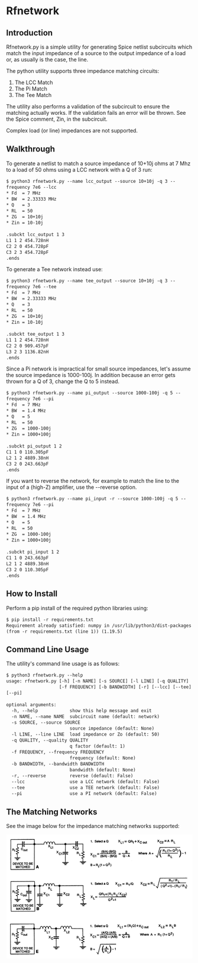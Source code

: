 # Rfnetwork

## Introduction

Rfnetwork.py is a simple utility for 
generating Spice netlist subcircuits 
which match the input impedance of
a source to the output impedance of 
a load or, as usually is the case, the line.

The python utility supports
three impedance matching circuits:

1. The LCC Match
2. The Pi Match
3. The Tee Match

The utility also performs a validation
of the subcircuit to ensure
the matching actually works.  If the validation
fails an error will be thrown.  See the Spice
comment, Zin, in the subcircuit.

Complex load (or line) impedances are not supported.

## Walkthrough

To generate a netlist to match a source impedance of 
10+10j ohms at 7 Mhz to a load of 50 ohms using a LCC network with a Q of 3 run:


```
$ python3 rfnetwork.py --name lcc_output --source 10+10j -q 3 --frequency 7e6 --lcc
* Fd  = 7 MHz
* BW  = 2.33333 MHz
* Q   = 3
* RL  = 50
* ZG  = 10+10j
* Zin = 10-10j

.subckt lcc_output 1 3
L1 1 2 454.728nH
C2 2 0 454.728pF
C3 2 3 454.728pF
.ends
```


To generate a Tee network instead use:


```
$ python3 rfnetwork.py --name tee_output --source 10+10j -q 3 --frequency 7e6 --tee
* Fd  = 7 MHz
* BW  = 2.33333 MHz
* Q   = 3
* RL  = 50
* ZG  = 10+10j
* Zin = 10-10j

.subckt tee_output 1 3
L1 1 2 454.728nH
C2 2 0 909.457pF
L3 2 3 1136.82nH
.ends
```


Since a Pi network is impractical for small source impedances, let's
assume the source impedance is 1000-100j.
In addition because an error gets thrown for a Q of 3, change the Q to 5 instead.


```
$ python3 rfnetwork.py --name pi_output --source 1000-100j -q 5 --frequency 7e6 --pi
* Fd  = 7 MHz
* BW  = 1.4 MHz
* Q   = 5
* RL  = 50
* ZG  = 1000-100j
* Zin = 1000+100j

.subckt pi_output 1 2
C1 1 0 110.305pF
L2 1 2 4889.38nH
C3 2 0 243.663pF
.ends
```


If you want to reverse the network, for example to match the line to the input of a (high-Z) amplifier, use the --reverse option.


```
$ python3 rfnetwork.py --name pi_input -r --source 1000-100j -q 5 --frequency 7e6 --pi
* Fd  = 7 MHz
* BW  = 1.4 MHz
* Q   = 5
* RL  = 50
* ZG  = 1000-100j
* Zin = 1000+100j

.subckt pi_input 1 2
C1 1 0 243.663pF
L2 1 2 4889.38nH
C3 2 0 110.305pF
.ends
```


## How to Install

Perform a pip install of the required python libraries using:


```
$ pip install -r requirements.txt
Requirement already satisfied: numpy in /usr/lib/python3/dist-packages (from -r requirements.txt (line 1)) (1.19.5)
```


## Command Line Usage

The utility's command line usage is as follows:


```
$ python3 rfnetwork.py --help
usage: rfnetwork.py [-h] [-n NAME] [-s SOURCE] [-l LINE] [-q QUALITY]
                    [-f FREQUENCY] [-b BANDWIDTH] [-r] [--lcc] [--tee] [--pi]

optional arguments:
  -h, --help            show this help message and exit
  -n NAME, --name NAME  subcircuit name (default: network)
  -s SOURCE, --source SOURCE
                        source impedance (default: None)
  -l LINE, --line LINE  load impedance or Zo (default: 50)
  -q QUALITY, --quality QUALITY
                        q factor (default: 1)
  -f FREQUENCY, --frequency FREQUENCY
                        frequency (default: None)
  -b BANDWIDTH, --bandwidth BANDWIDTH
                        bandwidth (default: None)
  -r, --reverse         reverse (default: False)
  --lcc                 use a LCC network (default: False)
  --tee                 use a TEE network (default: False)
  --pi                  use a PI network (default: False)
```


## The Matching Networks

See the image below for the impedance matching
networks supported:

![](networks.png)


